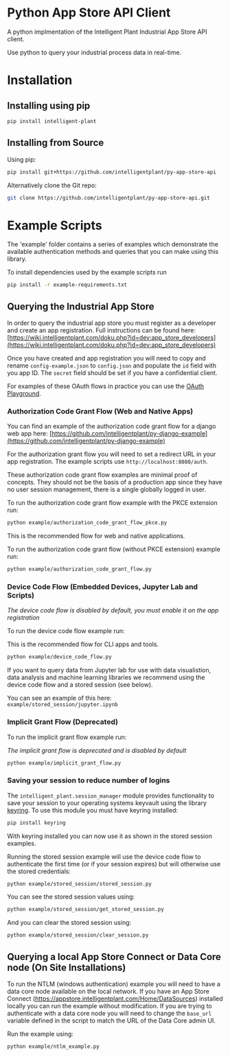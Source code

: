 # Python App Store API Client

A python implmentation of the Intelligent Plant Industrial App Store API client.

Use python to query your industrial process data in real-time. 

# Installation

## Installing using pip

```bash
pip install intelligent-plant
```

## Installing from Source

Using pip:

```bash
pip install git+https://github.com/intelligentplant/py-app-store-api
```

Alternatively clone the Git repo:

```bash
git clone https://github.com/intelligentplant/py-app-store-api.git
```

# Example Scripts

The 'example' folder contains a series of examples which demonstrate the available authentication methods and queries that you can make using this library.

To install dependencies used by the example scripts run

```bash
pip install -r example-requirements.txt
```

## Querying the Industrial App Store

In order to query the industrial app store you must register as a developer and create an app registration. Full instructions can be found here: [https://wiki.intelligentplant.com/doku.php?id=dev:app_store_developers](https://wiki.intelligentplant.com/doku.php?id=dev:app_store_developers)

Once you have created and app registration you will need to copy and rename `config-example.json` to `config.json` and populate the `id` field with you app ID. The `secret` field should be set if you have a confidential client.

For examples of these OAuth flows in practice you can use the [OAuth Playground](https://www.oauth.com/playground/index.html).

### Authorization Code Grant Flow (Web and Native Apps)

You can find an example of the authorization code grant flow for a django web app here: [https://github.com/intelligentplant/py-django-example](https://github.com/intelligentplant/py-django-example)

For the authorization grant flow you will need to set a redirect URL in your app registration. The example scripts use `http://localhost:8080/auth`.

These authorization code grant flow examples are minimal proof of concepts. They should not be the basis of a production app since they have no user session management, there is a single globally logged in user.

To run the authorization code grant flow example with the PKCE extension run:

```bash
python example/authorization_code_grant_flow_pkce.py
```

This is the recommended flow for web and native applications.

To run the authorization code grant flow (without PKCE extension) example run:

```bash
python example/authorization_code_grant_flow.py
```

### Device Code Flow (Embedded Devices, Jupyter Lab and Scripts)

*The device code flow is disabled by default, you must enable it on the app registration*

To run the device code flow example run:

This is the recommended flow for CLI apps and tools.

```bash
python example/device_code_flow.py
```

If you want to query data from Jupyter lab for use with data visualistion, data analysis and machine learning libraries we recommend using the device code flow and a stored session (see below).

You can see an example of this here: `example/stored_session/jupyter.ipynb`


### Implicit Grant Flow (Deprecated)

To run the implicit grant flow example run:

*The implicit grant flow is deprecated and is disabled by default*

```bash
python example/implicit_grant_flow.py
```

### Saving your session to reduce number of logins

The `intelligent_plant.session_manager` module provides functionality to save your session to your operating systems keyvault using the library [keyring](https://pypi.org/project/keyring/). To use this module you must have keyring installed:

```bash
pip install keyring
```

With keyring installed you can now use it as shown in the stored session examples.

Running the stored session example will use the device code flow to authenticate the first time (or if your session expires) but will otherwise use the stored credentials:

```bash
python example/stored_session/stored_session.py
```

You can see the stored session values using:

```bash
python example/stored_session/get_stored_session.py
```

And you can clear the stored session using:

```bash
python example/stored_session/clear_session.py
```

## Querying a local App Store Connect or Data Core node (On Site Installations)

To run the NTLM (windows authentication) example you will need to have a data core node available on the local network.
If you have an App Store Connect (https://appstore.intelligentplant.com/Home/DataSources) installed locally you can run the example without modification. If you are trying to authenticate with a data core node you will need to change the `base_url` variable defined in the script to match the URL of the Data Core admin UI.

Run the example using:

```bash
python example/ntlm_example.py
```



